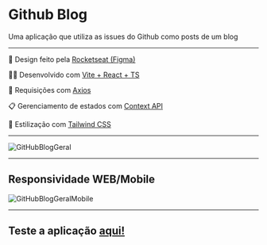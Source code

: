<h1>Github Blog</h1>
<p>Uma aplicação que utiliza as issues do Github como posts de um blog</p>
<hr>
<p>🎨 Design feito pela <a
    href="https://www.figma.com/community/file/1138814951106121051">Rocketseat
    (Figma)</a>
</p>
<p>👨‍💻 Desenvolvido com <a href="https://vitejs.dev/">Vite + React + TS</a></p>
<p>📢 Requisições com <a href="https://axios-http.com/ptbr/docs/api_intro">Axios</a></p>
<p>📋 Gerenciamento de estados com <a href="https://reactjs.org/docs/context.html">Context API</a></p>
<p>🎨 Estilização com <a href="https://tailwindcss.com/">Tailwind CSS</a></p>
<hr>

![GitHubBlogGeral](https://user-images.githubusercontent.com/104699555/213546654-de4636f1-5700-4fae-9125-8f7ab258403c.gif)

<hr>
<h2>Responsividade WEB/Mobile</h2>

![GitHubBlogGeralMobile](https://user-images.githubusercontent.com/104699555/213546508-0bcfb0bf-1d01-4cb4-8680-ef1548fb3d98.gif)

<hr>
<h2>Teste a aplicação <a href="https://davimarcilio.github.io/GitHubBlog/">aqui!</a></h2>
